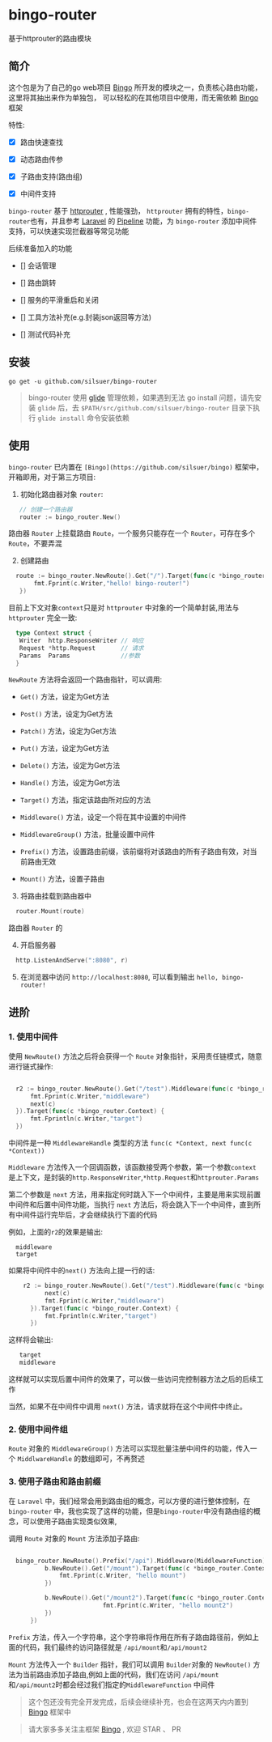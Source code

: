 # bingo-router

基于httprouter的路由模块

## 简介

这个包是为了自己的go web项目 [Bingo](https://github.com/silsuer/bingo) 所开发的模块之一，负责核心路由功能，这里将其抽出来作为单独包，
可以轻松的在其他项目中使用，而无需依赖 [Bingo](https://github.com/silsuer/bingo) 框架


特性:

 - [x] 路由快速查找

 - [x] 动态路由传参

 - [x] 子路由支持(路由组)

 - [x] 中间件支持

`bingo-router` 基于 [httprouter](https://github.com/julienschmidt/httprouter) , 性能强劲， `httprouter` 拥有的特性，`bingo-router`也有，并且参考 [Laravel](https://github.com/laravel/laravel) 的 [Pipeline](https://laravel-china.org/articles/2769/laravel-pipeline-realization-of-the-principle-of-single-component) 功能，为 `bingo-router` 添加中间件支持，可以快速实现拦截器等常见功能

后续准备加入的功能

 - [] 会话管理

 - [] 路由跳转

 - [] 服务的平滑重启和关闭

 - [] 工具方法补充(e.g.封装json返回等方法)

 - [] 测试代码补充

## 安装

```
go get -u github.com/silsuer/bingo-router
```

> bingo-router 使用 [glide](https://github.com/Masterminds/glide) 管理依赖，如果遇到无法 go install 问题，请先安装 `glide` 后，去 `$PATH/src/github.com/silsuer/bingo-router` 目录下执行 `glide install` 命令安装依赖


## 使用

`bingo-router` 已内置在 `[Bingo](https://github.com/silsuer/bingo)` 框架中，开箱即用，对于第三方项目:

1. 初始化路由器对象 `router`:

 ```go
   	// 创建一个路由器
   	router := bingo_router.New()
 ```

 路由器 `Router` 上挂载路由 `Route`，一个服务只能存在一个 `Router`，可存在多个`Route`，不要弄混

2. 创建路由

 ```go
   route := bingo_router.NewRoute().Get("/").Target(func(c *bingo_router.Context) {
   		fmt.Fprint(c.Writer,"hello! bingo-router!")
   	})
 ```

 目前上下文对象`context`只是对 `httprouter` 中对象的一个简单封装,用法与 `httprouter` 完全一致:

 ```go
   type Context struct {
   	Writer  http.ResponseWriter // 响应
   	Request *http.Request       // 请求
   	Params  Params              //参数
   }
 ```

 `NewRoute` 方法将会返回一个路由指针，可以调用:

 - `Get()` 方法，设定为Get方法

 - `Post()` 方法，设定为Get方法

 - `Patch()` 方法，设定为Get方法

 - `Put()` 方法，设定为Get方法

 - `Delete()` 方法，设定为Get方法

 - `Handle()` 方法，设定为Get方法

 - `Target()` 方法，指定该路由所对应的方法

 - `Middleware()` 方法，设定一个将在其中设置的中间件

 - `MiddlewareGroup()` 方法，批量设置中间件

 - `Prefix()` 方法，设置路由前缀，该前缀将对该路由的所有子路由有效，对当前路由无效

 - `Mount()` 方法，设置子路由

3. 将路由挂载到路由器中

 ```go
   router.Mount(route)
 ```

 路由器 `Router` 的

4. 开启服务器

 ```go
   http.ListenAndServe(":8080", r)
 ```

5. 在浏览器中访问 `http://localhost:8080`, 可以看到输出 `hello, bingo-router!`

## 进阶

### 1. 使用中间件

  使用 `NewRoute()` 方法之后将会获得一个 `Route` 对象指针，采用责任链模式，随意进行链式操作:

  ```go

	r2 := bingo_router.NewRoute().Get("/test").Middleware(func(c *bingo_router.Context, next func(c *bingo_router.Context)) {
		fmt.Fprint(c.Writer,"middleware")
		next(c)
	}).Target(func(c *bingo_router.Context) {
		fmt.Fprintln(c.Writer,"target")
	})

  ```

  中间件是一种 `MiddlewareHandle` 类型的方法 `func(c *Context, next func(c *Context))`

  `Middleware` 方法传入一个回调函数，该函数接受两个参数，第一个参数`context` 是上下文，是封装的`http.ResponseWriter`,`*http.Request`和`httprouter.Params`

  第二个参数是 `next` 方法，用来指定何时跳入下一个中间件，主要是用来实现前置中间件和后置中间件功能，当执行 `next` 方法后，将会跳入下一个中间件，直到所有中间件运行完毕后，才会继续执行下面的代码

  例如，上面的`r2`的效果是输出:

  ```
    middleware
    target
  ```

  如果将中间件中的`next()` 方法向上提一行的话:

  ```go
      r2 := bingo_router.NewRoute().Get("/test").Middleware(func(c *bingo_router.Context, next func(c *bingo_router.Context)) {
            next(c)
            fmt.Fprint(c.Writer,"middleware")
        }).Target(func(c *bingo_router.Context) {
            fmt.Fprintln(c.Writer,"target")
        })
  ```
  这样将会输出:

  ```go
     target
     middleware
  ```

  这样就可以实现后置中间件的效果了，可以做一些访问完控制器方法之后的后续工作

  当然，如果不在中间件中调用 `next()` 方法，请求就将在这个中间件中终止。


### 2. 使用中间件组

  `Route` 对象的 `MiddlewareGroup()` 方法可以实现批量注册中间件的功能，传入一个 `MiddlwareHandle` 的数组即可，不再赘述

### 3. 使用子路由和路由前缀

  在 `Laravel` 中，我们经常会用到路由组的概念，可以方便的进行整体控制，在 `bingo-router` 中，我也实现了这样的功能，但是`bingo-router`中没有路由组的概念，可以使用子路由实现类似效果,

  调用 `Route` 对象的 `Mount` 方法添加子路由:

  ```go

    bingo_router.NewRoute().Prefix("/api").Middleware(MiddlewareFunction).Mount(func(b *bingo_router.Builder) {
    		b.NewRoute().Get("/mount").Target(func(c *bingo_router.Context) {
    			fmt.Fprint(c.Writer, "hello mount")
    		})

    		b.NewRoute().Get("/mount2").Target(func(c *bingo_router.Context) {
                			fmt.Fprint(c.Writer, "hello mount2")
            })
    	})
  ```
  `Prefix` 方法，传入一个字符串，这个字符串将作用在所有子路由路径前，例如上面的代码，我们最终的访问路径就是 `/api/mount`和`/api/mount2`

  `Mount` 方法传入一个 `Builder` 指针，我们可以调用 `Builder`对象的 `NewRoute()` 方法为当前路由添加子路由,例如上面的代码，我们在访问 `/api/mount`和`/api/mount2`时都会经过我们指定的`MiddlewareFunction` 中间件


> 这个包还没有完全开发完成，后续会继续补充，也会在这两天内内置到 [Bingo](https://github.com/silsuer/bingo) 框架中

> 请大家多多关注主框架 [Bingo](https://github.com/silsuer/bingo) , 欢迎 STAR 、 PR


